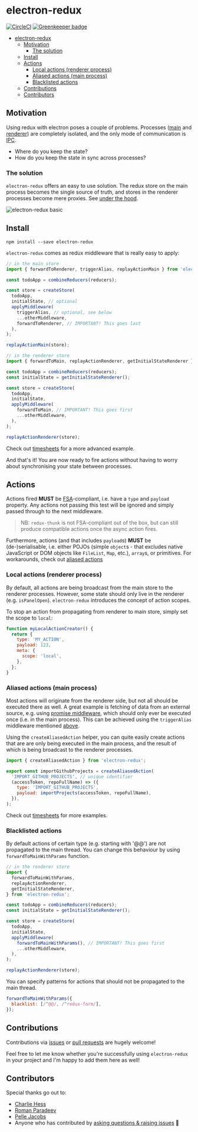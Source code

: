 # electron-redux

[![CircleCI](https://circleci.com/gh/hardchor/electron-redux/tree/master.svg?style=svg)](https://circleci.com/gh/hardchor/electron-redux/tree/master)
[![Greenkeeper badge](https://badges.greenkeeper.io/hardchor/electron-redux.svg)](https://greenkeeper.io/)

- [electron-redux](#electron-redux)
  - [Motivation](#motivation)
    - [The solution](#the-solution)
  - [Install](#install)
  - [Actions](#actions)
    - [Local actions (renderer process)](#local-actions-renderer-process)
    - [Aliased actions (main process)](#aliased-actions-main-process)
    - [Blacklisted actions](#blacklisted-actions)
  - [Contributions](#contributions)
  - [Contributors](#contributors)

## Motivation

Using redux with electron poses a couple of problems. Processes ([main](https://github.com/electron/electron/blob/master/docs/tutorial/quick-start.md#main-process) and [renderer](https://github.com/electron/electron/blob/master/docs/tutorial/quick-start.md#renderer-process)) are completely isolated, and the only mode of communication is [IPC](https://github.com/electron/electron/blob/master/docs/api/ipc-main.md).

- Where do you keep the state?
- How do you keep the state in sync across processes?

### The solution

`electron-redux` offers an easy to use solution. The redux store on the main process becomes the single source of truth, and stores in the renderer processes become mere proxies. See [under the hood](#under-the-hood).

![electron-redux basic](https://cloud.githubusercontent.com/assets/307162/20675737/385ce59e-b585-11e6-947e-3867e77c783d.png)

## Install

```
npm install --save electron-redux
```

`electron-redux` comes as redux middleware that is really easy to apply:

```javascript
// in the main store
import { forwardToRenderer, triggerAlias, replayActionMain } from 'electron-redux';

const todoApp = combineReducers(reducers);

const store = createStore(
  todoApp,
  initialState, // optional
  applyMiddleware(
    triggerAlias, // optional, see below
    ...otherMiddleware,
    forwardToRenderer, // IMPORTANT! This goes last
  ),
);

replayActionMain(store);
```

```javascript
// in the renderer store
import { forwardToMain, replayActionRenderer, getInitialStateRenderer } from 'electron-redux';

const todoApp = combineReducers(reducers);
const initialState = getInitialStateRenderer();

const store = createStore(
  todoApp,
  initialState,
  applyMiddleware(
    forwardToMain, // IMPORTANT! This goes first
    ...otherMiddleware,
  ),
);

replayActionRenderer(store);
```

Check out [timesheets](https://github.com/hardchor/timesheets/blob/4991fd472dbb12b0c6e6806c6a01ea3385ab5979/app/shared/store/configureStore.js) for a more advanced example.

And that's it! You are now ready to fire actions without having to worry about synchronising your state between processes.

## Actions

Actions fired **MUST** be [FSA](https://github.com/acdlite/flux-standard-action#example)-compliant, i.e. have a `type` and `payload` property. Any actions not passing this test will be ignored and simply passed through to the next middleware.

> NB: `redux-thunk` is not FSA-compliant out of the box, but can still produce compatible actions once the async action fires.

Furthermore, actions (and that includes `payload`s) **MUST** be (de-)serialisable, i.e. either POJOs (simple `object`s - that excludes native JavaScript or DOM objects like `FileList`, `Map`, etc.), `array`s, or primitives. For workarounds, check out [aliased actions](#aliased-actions-main-process)

### Local actions (renderer process)

By default, all actions are being broadcast from the main store to the renderer processes. However, some state should only live in the renderer (e.g. `isPanelOpen`). `electron-redux` introduces the concept of action scopes.

To stop an action from propagating from renderer to main store, simply set the scope to `local`:

```javascript
function myLocalActionCreator() {
  return {
    type: 'MY_ACTION',
    payload: 123,
    meta: {
      scope: 'local',
    },
  };
}
```

### Aliased actions (main process)

Most actions will originate from the renderer side, but not all should be executed there as well. A great example is fetching of data from an external source, e.g. using [promise middleware](https://github.com/acdlite/redux-promise), which should only ever be executed once (i.e. in the main process). This can be achieved using the `triggerAlias` middleware mentioned [above](#install).

Using the `createAliasedAction` helper, you can quite easily create actions that are are only being executed in the main process, and the result of which is being broadcast to the renderer processes.

```javascript
import { createAliasedAction } from 'electron-redux';

export const importGithubProjects = createAliasedAction(
  'IMPORT_GITHUB_PROJECTS', // unique identifier
  (accessToken, repoFullName) => ({
    type: 'IMPORT_GITHUB_PROJECTS',
    payload: importProjects(accessToken, repoFullName),
  }),
);
```

Check out [timesheets](https://github.com/hardchor/timesheets/blob/4ccaf08dee4e1a02850b5bf36e37c537fef7d710/app/shared/actions/github.js) for more examples.

### Blacklisted actions

By default actions of certain type (e.g. starting with '@@') are not propagated to the main thread. You can change this behaviour by using `forwardToMainWithParams` function.

```javascript
// in the renderer store
import {
  forwardToMainWithParams,
  replayActionRenderer,
  getInitialStateRenderer,
} from 'electron-redux';

const todoApp = combineReducers(reducers);
const initialState = getInitialStateRenderer();

const store = createStore(
  todoApp,
  initialState,
  applyMiddleware(
    forwardToMainWithParams(), // IMPORTANT! This goes first
    ...otherMiddleware,
  ),
);

replayActionRenderer(store);
```

You can specify patterns for actions that should not be propagated to the main thread.

```javascript
forwardToMainWithParams({
  blacklist: [/^@@/, /^redux-form/],
});
```

## Contributions

Contributions via [issues](https://github.com/hardchor/electron-redux/issues/new) or [pull requests](https://github.com/hardchor/electron-redux/compare) are hugely welcome!

Feel free to let me know whether you're successfully using `electron-redux` in your project and I'm happy to add them here as well!

## Contributors

Special thanks go out to:

- [Charlie Hess](https://github.com/CharlieHess)
- [Roman Paradeev](https://github.com/sameoldmadness)
- [Pelle Jacobs](https://github.com/pellejacobs)
- Anyone who has contributed by [asking questions & raising issues](https://github.com/hardchor/electron-redux/issues?q=is%3Aissue+is%3Aclosed) 🚀
